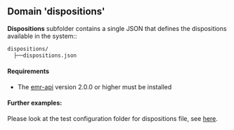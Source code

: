## Domain 'dispositions'
**Dispositions** subfolder contains a single JSON that defines the dispositions available in the system::

```bash
dispositions/
  ├──dispositions.json
```

#### Requirements
* The [emr-api](https://github.com/openmrs/openmrs-module-emrapi) version 2.0.0 or higher must be installed

#### Further examples:
Please look at the test configuration folder for dispositions file, see [here](../api/src/test/resources/testAppDataDir/configuration/dispositions/dispositionConfig.json).